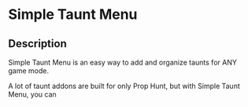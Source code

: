 # Simple Taunt Menu

## Description

Simple Taunt Menu is an easy way to add and organize taunts for ANY game mode.

A lot of taunt addons are built for only Prop Hunt, but with Simple Taunt Menu, you can